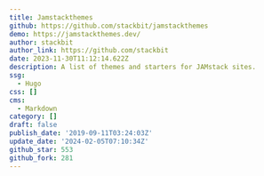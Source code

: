 ```yaml
---
title: Jamstackthemes
github: https://github.com/stackbit/jamstackthemes
demo: https://jamstackthemes.dev/
author: stackbit
author_link: https://github.com/stackbit
date: 2023-11-30T11:12:14.622Z
description: A list of themes and starters for JAMstack sites.
ssg:
  - Hugo
css: []
cms:
  - Markdown
category: []
draft: false
publish_date: '2019-09-11T03:24:03Z'
update_date: '2024-02-05T07:10:34Z'
github_star: 553
github_fork: 281
---
```

